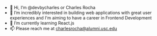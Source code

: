 - 👋 Hi, I’m @devbycharles or Charles Rocha
- 👀 I’m incredibly interested in building web applications with great user experiences and I'm aiming to have a career in Frontend Development
- 🌱 I’m currently learning React.js
- 📫 Please reach me at charlesrocha@alumni.usc.edu
